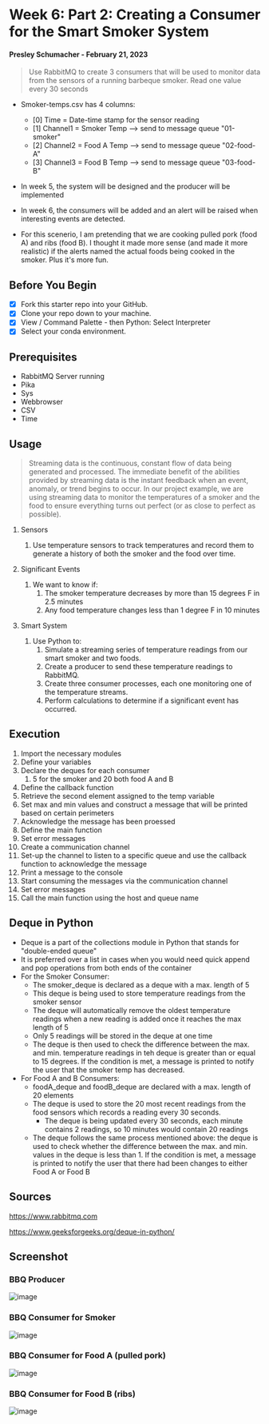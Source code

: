 # Week 6: Part 2: Creating a Consumer for the Smart Smoker System
#### Presley Schumacher - February 21, 2023

> Use RabbitMQ to create 3 consumers that will be used to monitor data from the sensors of a running barbeque smoker. Read one value every 30 seconds

* Smoker-temps.csv has 4 columns:
  * [0] Time = Date-time stamp for the sensor reading
  * [1] Channel1 = Smoker Temp --> send to message queue "01-smoker"
  * [2] Channel2 = Food A Temp --> send to message queue "02-food-A"
  * [3] Channel3 = Food B Temp --> send to message queue "03-food-B"
  
* In week 5, the system will be designed and the producer will be implemented
* In week 6, the consumers will be added and an alert will be raised when interesting events are detected.
*  For this scenerio, I am pretending that we are cooking pulled pork (food A) and ribs (food B). I thought it made more sense (and made it more realistic) if the alerts named the actual foods being cooked in the smoker. Plus it's more fun.

## Before You Begin
- [x] Fork this starter repo into your GitHub.
- [x] Clone your repo down to your machine.
- [x] View / Command Palette - then Python: Select Interpreter
- [x] Select your conda environment. 

## Prerequisites
* RabbitMQ Server running
* Pika
* Sys
* Webbrowser
* CSV
* Time

## Usage

> Streaming data is the continuous, constant flow of data being generated and processed. The immediate benefit of the abilities provided by streaming data is the instant feedback when an event, anomaly, or trend begins to occur. In our project example, we are using streaming data to monitor the temperatures of a smoker and the food to ensure everything turns out perfect (or as close to perfect as possible).

1. Sensors
    1. Use temperature sensors to track temperatures and record them to generate a history of both the smoker and the food over time. 

1. Significant Events
    1. We want to know if:
        1. The smoker temperature decreases by more than 15 degrees F in 2.5 minutes
        1. Any food temperature changes less than 1 degree F in 10 minutes
 
 1. Smart System
     1. Use Python to:
         1. Simulate a streaming series of temperature readings from our smart smoker and two foods.
         1. Create a producer to send these temperature readings to RabbitMQ.
         1. Create three consumer processes, each one monitoring one of the temperature streams. 
         1. Perform calculations to determine if a significant event has occurred.

## Execution
1. Import the necessary modules
1. Define your variables
1. Declare the deques for each consumer
    1. 5 for the smoker and 20 both food A and B
1. Define the callback function
1. Retrieve the second element assigned to the temp variable
1. Set max and min values and construct a message that will be printed based on certain perimeters
1. Acknowledge the message has been proessed
1. Define the main function
1. Set error messages
1. Create a communication channel
1. Set-up the channel to listen to a specific queue and use the callback function to acknowledge the message
1. Print a message to the console
1. Start consuming the messages via the communication channel
1. Set error messages
1. Call the main function using the host and queue name

## Deque in Python
* Deque is a part of the collections module in Python that stands for "double-ended queue"
* It is preferred over a list in cases when you would need quick append and pop operations from both ends of the container
* For the Smoker Consumer:
   * The smoker_deque is declared as a deque with a max. length of 5
   * This deque is being used to store temperature readings from the smoker sensor
   * The deque will automatically remove the oldest temperature readings when a new reading is added once it reaches the max length of 5
   * Only 5 readings will be stored in the deque at one time
   * The deque is then used to check the difference between the max. and min. temperature readings in teh deque is greater than or equal to 15 degrees. If the condition is met, a message is printed to notify the user that the smoker temp has decreased.
* For Food A and B Consumers:
   * foodA_deque and foodB_deque are declared with a max. length of 20 elements
   * The deque is used to store the 20 most recent readings from the food sensors which records a reading every 30 seconds.
      * The deque is being updated every 30 seconds, each minute contains 2 readings, so 10 minutes would contain 20 readings
   * The deque follows the same process mentioned above: the deque is used to check whether the difference between the max. and min. values in the deque is less than 1. If the condition is met, a message is printed to notify the user that there had been changes to either Food A or Food B



## Sources
https://www.rabbitmq.com

https://www.geeksforgeeks.org/deque-in-python/

## Screenshot

### BBQ Producer
![image](https://user-images.githubusercontent.com/105391626/221429866-fa2b8de4-d9ef-43f6-98e6-ad24d810f8c8.png)

### BBQ Consumer for Smoker
![image](https://user-images.githubusercontent.com/105391626/221429897-c98d7ee8-d048-4001-813f-46ce870f2c1a.png)

### BBQ Consumer for Food A (pulled pork)
![image](https://user-images.githubusercontent.com/105391626/221429923-537ea089-e7d8-4cc3-8eb7-84457efc1a6b.png)

### BBQ Consumer for Food B (ribs)
![image](https://user-images.githubusercontent.com/105391626/221430142-15ec4232-d7f9-4447-b7df-e32298009fa4.png)

